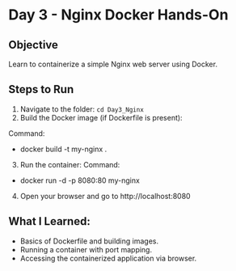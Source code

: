 # Day 3 - Nginx Docker Hands-On

## Objective
Learn to containerize a simple Nginx web server using Docker.

## Steps to Run
1. Navigate to the folder: `cd Day3_Nginx`
2. Build the Docker image (if Dockerfile is present):

Command:
- docker build -t my-nginx .

3. Run the container:
Command:
- docker run -d -p 8080:80 my-nginx

4. Open your browser and go to http://localhost:8080

## What I Learned:
													 
- Basics of Dockerfile and building images.
- Running a container with port mapping.
- Accessing the containerized application via browser.
